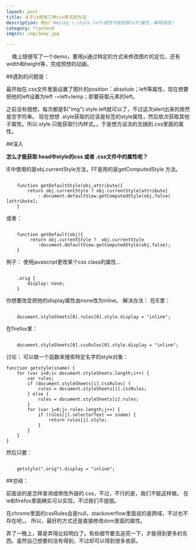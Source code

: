 ```yaml
---
layout: post
title: 关于js修改三种css样式的方法
description: 用$('#myimg').style.left居然不能获取left属性，解释原因！
category: frontend
imgsrc: img/3way.jpg

---
```


&nbsp;&nbsp;&nbsp;&nbsp;晚上随便写了一个demo，要用js通过特定的方式来修改图片的定位，还有width和height等，完成预想的动画。

##遇到的问题是：

最开始在.css文件里面设置了图片的position：absolute；left等属性，现在想要把他的left设置为left -=left+temp；即要获取元素的left。

之前没有细想，每次都是$("img").style.left就可以了，不过这次alert出来的居然是空字符串。
现在想想 .style获取的应该是标签的style属性，然后依次获取其他子属性。所以.style.只能获取行内样式。。于是想方设法的去搞到.css里面的属性。

##深入

**怎么才能获取 head中style的css 或者 .css文件中的属性呢？**
	
IE中使用的是obj.currentStyle方法，FF是用的是getComputedStyle 方法。

<pre><code>
	function getDefaultStyle(obj,attribute){ 
		return obj.currentStyle ? obj.currentStyle[attribute]
		    : document.defaultView.getComputedStyle(obj,false)[attribute];   
	}
</code></pre>


或者：


<pre><code>
	function getDefault(obj){ 
 		 return obj.currentStyle ?  obj.currentStyle
        	:document.defaultView.getComputedStyle(obj,false);   
	}
</code></pre>
	

例子：
使用javascript更改某个css class的属性... 

<pre><code>
    .orig { 
        display: none; 
    } 
</code></pre>
	

你想要改变把他的display属性由none改为inline。 
解决办法： 在IE里： 
	
<pre><code>
	document.styleSheets[0].rules[0].style.display = "inline";
</code></pre>
	

在firefox里：
	
<pre><code>
	document.styleSheets[0].cssRules[0].style.display = "inline";
</code></pre>
	

讨论： 可以做一个函数来搜索特定名字的style对象： 
	
	function getstyle(sname) { 
	    for (var i=0;i< document.styleSheets.length;i++) { 
	        var rules; 
	        if (document.styleSheets[i].cssRules) { 
	            rules = document.styleSheets[i].cssRules; 
	        } else { 
	            rules = document.styleSheets[i].rules; 
	        } 
	        for (var j=0;j< rules.length;j++) { 
	            if (rules[j].selectorText == sname) { 
	                return rules[j].style; 
	            } 
	        } 
	    } 
	}
	
然后只要： 

<pre><code>
	getstyle(".orig").display = "inline";
</code></pre>
	

##总结：

前面说的是怎样查询或修改外链的.css，不过，不行的是，我们不能这样做。
在ie和firefox里面确实可以实现，不过我们不提倡。

在chrome里面的cssRules会是null，stackoverflow里面说的是跨域，不过也不存在吧，。
所以，最好的方式还是直接修改dom里面的属性。
 
弄了一晚上，算是弄得比较明白了。有些细节要去追究一下，才能得到更多的东西。虽然自己想要的没有得到，不过却可以得到很多收获。
